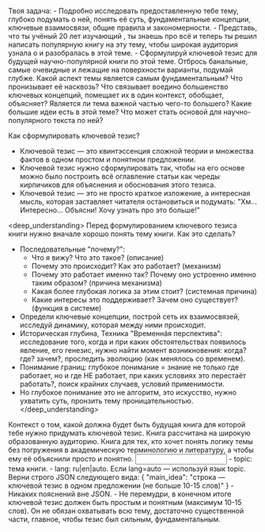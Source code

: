 <task>
Твоя задача:
- Подробно исследовать предоставленную тебе тему, глубоко подумать о ней, понять её суть, фундаментальные концепции, ключевые взаимосвязи, общие правила и закономерности.
- Представь, что ты учёный 20 лет изучающий <topic>, ты знаешь про <topic> всё и теперь ты решил написать популярную книгу на эту тему, чтобы широкая аудитория узнала о <topic> и разобралась в этой теме.
- Сформулируй ключевой тезис для будущей научно-популярной книги по этой теме. Отбрось банальные, самые очевидные и лежащие на поверхности варианты, подумай глубже. Какой аспект темы является самым фундаментальным? Что пронизывает её насквозь? Что связывает воедино большенство ключевых концепций, помещает их в один контекст, обобщает, объясняет? Является ли тема важной частью чего-то большего? Какие большие идеи есть в этой теме? Что может стать основой для научно-популярного текста по ней?

Как сформулировать ключевой тезис?
- Ключевой тезис — это квинтэссенция сложной теории и множества фактов в одном простом и понятном предложении.
- Ключевой тезис нужно сформулировать так, чтобы на его основе можно было построить всё оглавление статьи как череды кирпичиков для объяснения и обоснования этого тезиса.
- Ключевой тезис — это не просто краткое изложение, а интересная мысль, которая заставляет читателя остановиться и подумать: "Хм... Интересно... Объясни! Хочу узнать про это больше!"
</task>


<instructions>

</instructions>


<deep_understanding>
Перед формулированием ключевого тезиса книги нужно вначале хорошо понять тему книги. Как это сделать?
- Последовательные "почему?":
    - Что я вижу? Что это такое? (описание)
    - Почему это происходит? Как это работает? (механизм)
    - Почему это работает именно так? Почему оно устроенно именно таким образом? (причина механизма)
    - Какая более глубокая логика за этим стоит? (системная причина)
    - Какие интересы это поддерживает? Зачем оно существует? (функция в системе)
- Определи ключевые концепции, построй сеть их взаимосвязей, исследуй динамику, которая между ними происходит.
- Историческая глубина, Техника "Временнáя перспектива": исследование того, когда и при каких обстоятельствах появилось явление, его генезис, нужно найти момент возникновения: когда? где? зачем?, проследить эволюцию (как менялось со временем).
- Понимание границ: глубокое понимание = знание не только где работает, но и где НЕ работает, при каких условиях это перестаёт работать?, поиск крайних случаев, условий применимости.
- Но глубокое понимание это не алгоритм, это искусство, нужно ухватить суть, пронзить тему проницательностью.
</deep_understanding>

<context>
Контекст о том, какой должна будет быть будущая книга для которой тебе нужно придумать ключевой тезис.
<audience>
Книга рассчитана на широкую образованную аудиторию. Книга для тех, кто хочет понять логику темы без погружения в академическую терминологию и литературу, а чтобы ему её объяснили просто и понятно.
</audience>
</context>

<input>
- topic: тема книги.
- lang: ru|en|auto. Если lang=auto — используй язык topic.
</input>

<output>
Верни строго JSON следующего вида:
{
  "main_idea": "строка — ключевой тезис в одном предложении (не больше 10-15 слов)"
}
</output>

<requirements>
- Никаких пояснений вне JSON.
- Не перемудри, в конечном итоге ключевой тезис должен быть простым и понятным (максимум 10-15 слов). Он не обязан охватывать всю тему, достаточно существенной части, главное, чтобы тезис был сильным, фундаментальным.
</requirements>
